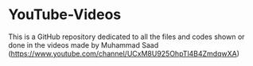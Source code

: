 # YouTube-Videos
This is a GitHub repository dedicated to all the files and codes shown or done in the videos made by Muhammad Saad (https://www.youtube.com/channel/UCxM8U925OhpTl4B4ZmdqwXA)
